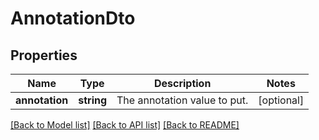 # AnnotationDto

## Properties
Name | Type | Description | Notes
------------ | ------------- | ------------- | -------------
**annotation** | **string** | The annotation value to put. | [optional] 

[[Back to Model list]](../../README.md#documentation-for-models) [[Back to API list]](../../README.md#documentation-for-api-endpoints) [[Back to README]](../../README.md)

